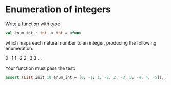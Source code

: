 # Enumeration of integers

Write a function with type
```ocaml
val enum_int : int -> int = <fun>
```
which maps each natural number to an integer,
producing the following enumeration:

0   -1   1   -2   2   -3   3   ...

Your function must pass the test:
```ocaml
assert (List.init 10 enum_int = [0; -1; 1; -2; 2; -3; 3; -4; 4; -5]);;
```